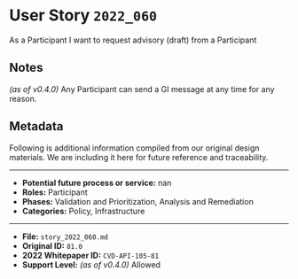 
# User Story `2022_060` #

<!-- story-start -->As a Participant I want to request advisory (draft) from a Participant<!-- story-end -->

## Notes ##

*(as of v0.4.0)*
Any Participant can send a GI message at any time for any reason.


## Metadata ##

Following is additional information compiled from our original design materials.
We are including it here for future reference and traceability.

---

- **Potential future process or service:** nan
- **Roles:** Participant
- **Phases:** Validation and Prioritization, Analysis and Remediation
- **Categories:** Policy, Infrastructure

---

- **File:** `story_2022_060.md`
- **Original ID:** `81.0`
- **2022 Whitepaper ID:** `CVD-API-105-81`
- **Support Level:** *(as of v0.4.0)* Allowed
